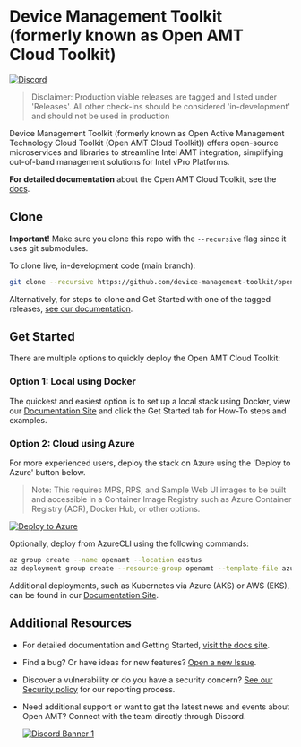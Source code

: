 # Device Management Toolkit (formerly known as Open AMT Cloud Toolkit)

[![Discord](https://img.shields.io/discord/1063200098680582154?style=for-the-badge&label=Discord&logo=discord&logoColor=white&labelColor=%235865F2&link=https%3A%2F%2Fdiscord.gg%2FDKHeUNEWVH)](https://discord.gg/DKHeUNEWVH)

> Disclaimer: Production viable releases are tagged and listed under 'Releases'. All other check-ins should be considered 'in-development' and should not be used in production

Device Management Toolkit (formerly known as Open Active Management Technology Cloud Toolkit (Open AMT Cloud Toolkit)) offers open-source microservices and libraries to streamline Intel AMT integration, simplifying out-of-band management solutions for Intel vPro Platforms.

**For detailed documentation** about the Open AMT Cloud Toolkit, see the [docs].

## Clone

**Important!** Make sure you clone this repo with the `--recursive` flag since it uses git submodules.

To clone live, in-development code (main branch):

```bash
git clone --recursive https://github.com/device-management-toolkit/open-amt-cloud-toolkit.git
```

Alternatively, for steps to clone and Get Started with one of the tagged releases, [see our documentation][docs].

## Get Started

There are multiple options to quickly deploy the Open AMT Cloud Toolkit:

### Option 1: Local using Docker

The quickest and easiest option is to set up a local stack using Docker, view our [Documentation Site][docs] and click the Get Started tab for How-To steps and examples.

### Option 2: Cloud using Azure

For more experienced users, deploy the stack on Azure using the 'Deploy to Azure' button below.

> Note: This requires MPS, RPS, and Sample Web UI images to be built and accessible in a Container Image Registry such as Azure Container Registry (ACR), Docker Hub, or other options.

[![Deploy to Azure](https://aka.ms/deploytoazurebutton)](https://portal.azure.com/#create/Microsoft.Template/uri/https%3A%2F%2Fraw.githubusercontent.com%2Fopen-amt-cloud-toolkit%2Fopen-amt-cloud-toolkit%2Fv2.5.0%2FazureDeploy.json)

Optionally, deploy from AzureCLI using the following commands:

```bash
az group create --name openamt --location eastus
az deployment group create --resource-group openamt --template-file azureDeploy.json
```

Additional deployments, such as Kubernetes via Azure (AKS) or AWS (EKS), can be found in our [Documentation Site][docs].

## Additional Resources

- For detailed documentation and Getting Started, [visit the docs site][docs].

- Find a bug? Or have ideas for new features? [Open a new Issue](./issues).

- Discover a vulnerability or do you have a security concern? [See our Security policy](SECURITY.md) for our reporting process.

- Need additional support or want to get the latest news and events about Open AMT? Connect with the team directly through Discord.

  [![Discord Banner 1](https://discordapp.com/api/guilds/1063200098680582154/widget.png?style=banner2)](https://discord.gg/DKHeUNEWVH)

[docs]: https://device-management-toolkit.github.io/docs
